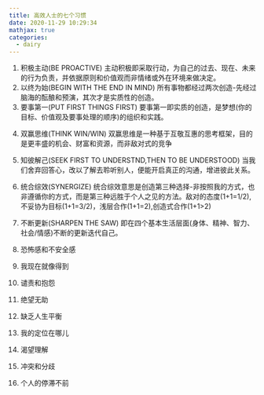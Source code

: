 ```yaml
---
title: 高效人士的七个习惯
date: 2020-11-29 10:29:34
mathjax: true
categories:
  - dairy
---
```

1. 积极主动(BE PROACTIVE)
主动积极即采取行动，为自己的过去、现在、未来的行为负责，并依据原则和价值观而非情绪或外在环境来做决定。
2. 以终为始(BEGIN WITH THE END IN MIND)
所有事物都经过两次创造-先经过脑海的酝酿和预演，其次才是实质性的创造。
3. 要事第一(PUT FIRST THINGS FIRST)
要事第一即实质的创造，是梦想(你的目标、价值观及要事处理的顺序)的组织和实践。
<!-- more -->
4. 双赢思维(THINK WIN/WIN)
双赢思维是一种基于互敬互惠的思考框架，目的是更丰盛的机会、财富和资源，而非敌对式的竞争
5. 知彼解己(SEEK FIRST TO UNDERSTND,THEN TO BE UNDERSTOOD)
当我们舍弃回答心，改以了解去聆听别人，便能开启真正的沟通，增进彼此关系。
6. 统合综效(SYNERGIZE)
统合综效意思是创造第三种选择-非按照我的方式，也非遵循你的方式，而是第三种远胜于个人之见的方法。敌对的态度(1+1=1/2),不妥协为目标(1+1=3/2)，浅层合作(1+1=2),创造式合作(1+1>2)
7. 不断更新(SHARPEN THE SAW)
即在四个基本生活层面(身体、精神、智力、社会/情感)不断的更新迭代自己。

7. 恐怖感和不安全感
8. 我现在就像得到
9.  谴责和抱怨
10. 绝望无助
11. 缺乏人生平衡
12. 我的定位在哪儿
13. 渴望理解
14. 冲突和分歧
15. 个人的停滞不前